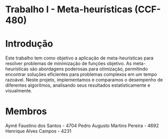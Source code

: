 # Trabalho I - Meta-heurísticas (CCF-480)

# Introdução

Este trabalho tem como objetivo a aplicação de meta-heurísticas para resolver problemas de minimização de funções objetivo. As meta-heurísticas são abordagens poderosas para otimização, permitindo encontrar soluções eficientes para problemas complexos em um tempo razoável. Neste projeto, implementamos e comparamos o desempenho de diferentes algoritmos, analisando seus resultados estatisticamente e visualmente.

# Membros
Aymê Faustino dos Santos - 4704
Pedro Augusto Martins Pereira - 4692
Henrique Alves Campos - 4231
